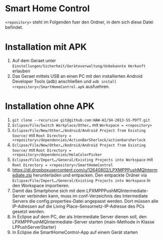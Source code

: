 # Smart Home Control
`<repository>` steht im Folgenden fuer den Ordner, in dem sich diese Datei befindet.

# Installation mit APK
1. Auf dem Geraet unter `Einstellungen/Sicherheit/Geräteverwaltung/Unbekannte Herkunft` erlauben
2. Das Geraet mittels USB an einen PC mit den installierten Android Developer Tools (adb) anschließen und `adb install <repository>/SmartHomeControl.apk` ausfuehren.


# Installation ohne APK
1. `git clone --recursive git@github.com:HAW-AI/SH-2013-SS-PDTT.git`
2. `Eclipse/File/Switch Workplace/Other…` mit `Workspace = <repository>`
3. `Eclipse/File/New/Other…/Android/Android Project from Existing Source/` mit `Root Directory = <repository>/dependencies/ActionBarSherlock/actionbarsherlock`
4. `Eclipse/File/New/Other…/Android/Android Project from Existing Source/` mit `Root Directory = <repository>/dependencies/HoloColorPicker`
5. `Eclipse/File/Import…/General/Existing Projects into Workspace` mit `Root Directory = <repository>/SmartHomeControl`
6. https://dl.dropboxusercontent.com/u/12640802/LPXMPPPushMQIntermediate.zip herunterladen und entpacken. Den entpackte Ordner via `Eclipse/File/Import…/General/Existing Projects into Workspace` in den Workspace importieren.
7. Damit das Smartphone sich mit dem LPXMPPPushMQIntermediate-Server verbinden kann, muss im conf-Verzeichnis des Intermediate Servers die config.properties-Datei angepasst werden. Dort müssen alle IP-Adressen auf die Living Place-Sensornetz-IP-Adresse des PCs gesetzt werden.
8. In Eclipse auf dem PC, der als Intermediate Server dienen soll, den LPXMPPPushMQIntermediate-Server starten (main-Methode in Klasse LPPushServerStarter)
9. In Eclipse die SmartHomeControl-App auf einem Gerät starten
